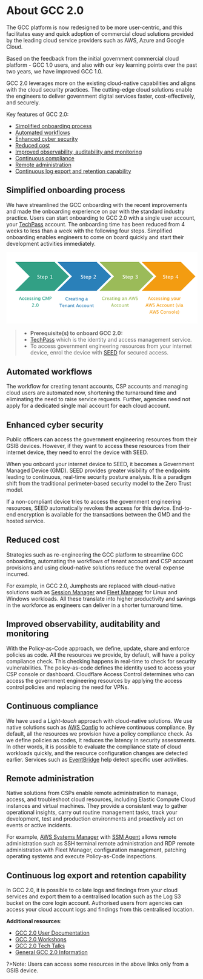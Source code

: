 # About GCC 2.0

The GCC platform is now redesigned to be more user-centric, and this facilitates easy and quick adoption of commercial cloud solutions provided by the leading cloud service providers such as AWS, Azure and Google Cloud.

Based on the feedback from the initial government commercial cloud platform - GCC 1.0 users, and also with our key learning points over the past two years, we have improved GCC 1.0.

GCC 2.0 leverages more on the existing cloud-native capabilities and aligns with the cloud security practices. The cutting-edge cloud solutions enable the engineers to deliver government digital services faster, cost-effectively, and securely.

Key features of GCC 2.0:

- [Simplified onboarding process](#simplified-onboarding-process)
- [Automated workflows](#automated-workflows)
- [Enhanced cyber security](#enhanced-cyber-security)
- [Reduced cost](#reduced-cost)
- [Improved observability, auditability and monitoring](#improved-observability-auditability-and-monitoring)
- [Continuous compliance](#continuous-compliance)
- [Remote administration](#remote-administration)
- [Continuous log export and retention capability](#_Continuous_log_export)

## Simplified onboarding process
We have streamlined the GCC onboarding with the recent improvements and made the onboarding experience on par with the standard industry practice. Users can start onboarding to GCC 2.0 with a single user account, your [TechPass](https://docs.developer.tech.gov.sg/docs/techpass-user-guide/#/) account. The onboarding time has been reduced from 4 weeks to less than a week with the following four steps. Simplified onboarding enables engineers to come on board quickly and start their development activities immediately.

![streamlined-onboarding](images/streamlined-onboarding.png)

>- **Prerequisite(s) to onboard GCC 2.0:**
>- [TechPass](https://docs.developer.tech.gov.sg/docs/techpass-user-guide/#/) which is the identity and access management service.
>- To access government engineering resources from your internet device, enrol the device with [SEED](https://docs.developer.tech.gov.sg/docs/security-suite-for-engineering-endpoint-devices/#/) for secured access.  

## Automated workflows

The workflow for creating tenant accounts, CSP accounts and managing cloud users are automated now, shortening the turnaround time and eliminating the need to raise service requests. Further, agencies need not apply for a dedicated single mail account for each cloud account.

## Enhanced cyber security

Public officers can access the government engineering resources from their GSIB devices. However, if they want to access these resources from their internet device, they need to enrol the device with SEED.

When you onboard your internet device to SEED,  it becomes a Government Managed Device (GMD). SEED provides greater visibility of the endpoints leading to continuous, real-time security posture analysis. It is a paradigm shift from the traditional perimeter-based security model to the Zero Trust model.

If a non-compliant device tries to access the government engineering resources, SEED automatically revokes the access for this device. End-to-end encryption is available for the transactions between the GMD and the hosted service.

## Reduced cost

Strategies such as re-engineering the GCC platform to streamline GCC onboarding, automating the workflows of tenant account and CSP account provisions and using cloud-native solutions reduce the overall expense incurred.

For example, in GCC 2.0, Jumphosts are replaced with cloud-native solutions such as [Session Manager](https://gccprod-my.sharepoint.com/https:/docs.aws.amazon.com/systems-manager/latest/userguide/session-manager.html) and [Fleet Manager](https://docs.aws.amazon.com/systems-manager/latest/userguide/fleet.html) for Linux and Windows workloads. All these translate into higher productivity and savings in the workforce as engineers can deliver in a shorter turnaround time.

## Improved observability, auditability and monitoring

With the Policy-as-Code approach, we define, update, share and enforce policies as code. All the resources we provide, by default, will have a policy compliance check. This checking happens in real-time to check for security vulnerabilities. The policy-as-code defines the identity used to access your CSP console or dashboard. Cloudflare Access Control determines who can access the government engineering resources by applying the access control policies and replacing the need for VPNs.

## Continuous compliance

We have used a *Light-touch* approach with cloud-native solutions. We use native solutions such as [AWS Config](https://aws.amazon.com/config/) to achieve continuous compliance. By default, all the resources we provision have a policy compliance check. As we define policies as codes, it reduces the latency in security assessments. In other words, it is possible to evaluate the compliance state of cloud workloads quickly, and the resource configuration changes are detected earlier. Services such as [EventBridge](https://aws.amazon.com/eventbridge/) help detect specific user activities.

## Remote administration

Native solutions from CSPs enable remote administration to manage, access, and troubleshoot cloud resources, including Elastic Compute Cloud instances and virtual machines. They provide a consistent way to gather operational insights, carry out routine management tasks, track your development, test and production environments and proactively act on events or active incidents.

For example, [AWS Systems Manager](https://docs.aws.amazon.com/systems-manager/latest/userguide/what-is-systems-manager.html) with [SSM Agent](https://docs.aws.amazon.com/systems-manager/latest/userguide/ssm-agent.html) allows remote administration such as SSH terminal remote administration and RDP remote administration with Fleet Manager, configuration management, patching operating systems and execute Policy-as-Code inspections.

## Continuous log export and retention capability

In GCC 2.0, it is possible to collate logs and findings from your cloud services and export them to a centralised location such as the Log S3 bucket on the core login account. Authorised users from agencies can access your cloud account logs and findings from this centralised location.

**Additional resources**:

- [GCC 2.0 User Documentation](https://docs.developer.tech.gov.sg/docs/gcc-version-2-user-documentation/#/)
- [GCC 2.0 Workshops](https://docs.developer.tech.gov.sg/docs/gcc-20-workshops/#/)
- [GCC 2.0 Tech Talks](https://docs.developer.tech.gov.sg/docs/gcc-2-tech-talks/#/)
- [General GCC 2.0 Information](https://sgdcs.sgnet.gov.sg/sites/tech/SNDigiGov/CentralICTServices/MHI/Pages/GCC-2.0.aspx)

?>Note: Users can access some resources in the above links only from a GSIB device.
